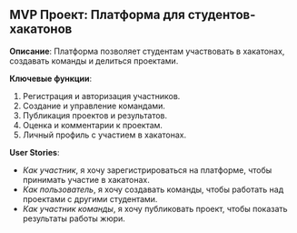 ## MVP Проект: Платформа для студентов-хакатонов

**Описание**: Платформа позволяет студентам участвовать в хакатонах, создавать команды и делиться проектами.

**Ключевые функции**:
1. Регистрация и авторизация участников.
2. Создание и управление командами.
3. Публикация проектов и результатов.
4. Оценка и комментарии к проектам.
5. Личный профиль с участием в хакатонах.

**User Stories**:
- *Как участник*, я хочу зарегистрироваться на платформе, чтобы принимать участие в хакатонах.
- *Как пользователь*, я хочу создавать команды, чтобы работать над проектами с другими студентами.
- *Как участник команды*, я хочу публиковать проект, чтобы показать результаты работы жюри.


